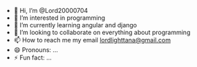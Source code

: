 - 👋 Hi, I’m @Lord20000704
- 👀 I’m interested in programming 
- 🌱 I’m currently learning angular and django
- 💞️ I’m looking to collaborate on everything about programming 
- 📫 How to reach me my email lordlighttana@gmail.com
- 😄 Pronouns: ...
- ⚡ Fun fact: ...

<!---
Lord20000704/Lord20000704 is a ✨ special ✨ repository because its `README.md` (this file) appears on your GitHub profile.
You can click the Preview link to take a look at your changes.
--->

